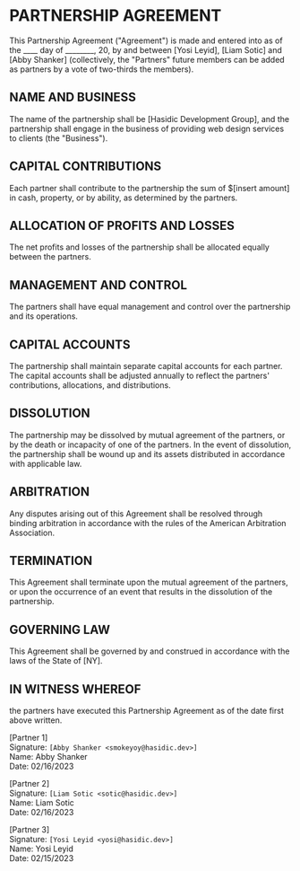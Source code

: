 # PARTNERSHIP AGREEMENT

This Partnership Agreement ("Agreement") is made and entered into as of the ____ day of ________, 20, by and between [Yosi Leyid], [Liam Sotic] and [Abby Shanker] (collectively, the "Partners" future members can be added as partners by a vote of two-thirds the members). 

## NAME AND BUSINESS

The name of the partnership shall be [Hasidic Development Group], and the partnership shall engage in the business of providing web design services to clients (the "Business").

## CAPITAL CONTRIBUTIONS

Each partner shall contribute to the partnership the sum of $[insert amount] in cash, property, or by ability, as determined by the partners.

## ALLOCATION OF PROFITS AND LOSSES

The net profits and losses of the partnership shall be allocated equally between the partners.

## MANAGEMENT AND CONTROL

The partners shall have equal management and control over the partnership and its operations.

## CAPITAL ACCOUNTS

The partnership shall maintain separate capital accounts for each partner. The capital accounts shall be adjusted annually to reflect the partners' contributions, allocations, and distributions.

## DISSOLUTION

The partnership may be dissolved by mutual agreement of the partners, or by the death or incapacity of one of the partners. In the event of dissolution, the partnership shall be wound up and its assets distributed in accordance with applicable law.

## ARBITRATION

Any disputes arising out of this Agreement shall be resolved through binding arbitration in accordance with the rules of the American Arbitration Association.

## TERMINATION

This Agreement shall terminate upon the mutual agreement of the partners, or upon the occurrence of an event that results in the dissolution of the partnership.

## GOVERNING LAW

This Agreement shall be governed by and construed in accordance with the laws of the State of [NY].

## IN WITNESS WHEREOF

the partners have executed this Partnership Agreement as of the date first above written.

[Partner 1]<br/>
Signature: `[Abby Shanker <smokeyoy@hasidic.dev>]`<br/>
Name: Abby Shanker<br/>
Date: 02/16/2023<br/>

[Partner 2]<br/>
Signature: `[Liam Sotic <sotic@hasidic.dev>]`<br/>
Name: Liam Sotic<br/>
Date: 02/16/2023<br/>

[Partner 3]<br/>
Signature: `[Yosi Leyid <yosi@hasidic.dev>]`<br/>
Name: Yosi Leyid<br/>
Date: 02/15/2023<br/>